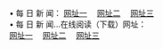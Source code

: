 &#8226; 每 日 新 闻：
<a href="http://my25.cf:81/day/" target="_blank">网址一</a>
　<a href="http://qq404.gq/day/" target="_blank">网址二</a>
　<a href="http://qq404.cf/day/" target="_blank">网址三</a><br />
&#8226; 每 日 新 闻...在线阅读（下载）网址：<br />
  <a href="http://my25.cf:81/day/" target="_blank">网址一</a>
　<a href="http://qq404.gq/day/" target="_blank">网址二</a>
　<a href="http://qq404.cf/day/" target="_blank">网址三</a><br />
